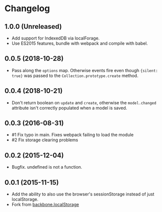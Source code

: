 # Changelog

## 1.0.0 (Unreleased)

- Add support for IndexedDB via localForage.
- Use ES2015 features, bundle with webpack and compile with babel.

## 0.0.5 (2018-10-28)

- Pass along the `options` map. Otherwise events fire even though
  `{silent: true}` was passed to the `Collection.prototype.create` method.

## 0.0.4 (2018-10-21)

- Don't return boolean on `update` and `create`, otherwise the `model.changed`
  attribute isn't correctly populated when a model is saved.

## 0.0.3 (2016-08-31)

- #1 Fix typo in main. Fixes webpack failing to load the module
- #2 Fix storage clearing problems

## 0.0.2 (2015-12-04)

- Bugfix. undefined is not a function.

## 0.0.1 (2015-11-15)

- Add the ability to also use the browser's sessionStorage instead of just localStorage.
- Fork from [backbone.localStorage](https://github.com/jeromegn/Backbone.localStorage)
